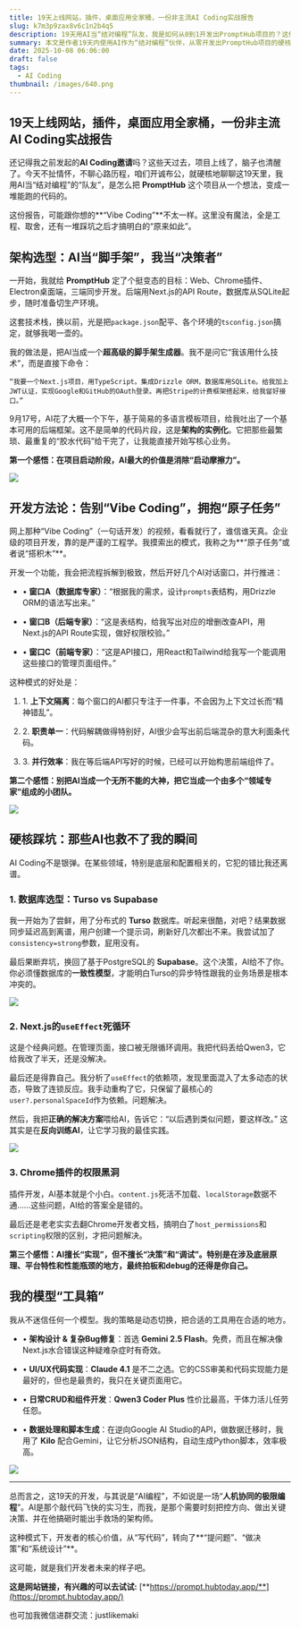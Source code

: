 ```yaml
---
title: 19天上线网站，插件，桌面应用全家桶，一份非主流AI Coding实战报告
slug: k7m3p9zax8v6c1n2b4q5
description: 19天用AI当“结对编程”队友，我是如何从0到1开发出PromptHub项目的？这份硬核实战报告，分享了从架构选型、独创的“原子任务”开发法，到AI也无能为力的数据库与调试踩坑瞬间。探索真实的人机协同开发新模式，看开发者如何从“写代码”转向“做决策”。
summary: 本文是作者19天内使用AI作为“结对编程”伙伴，从零开发出PromptHub项目的硬核复盘。报告摒弃了“一句话开发”的幻想，提出将AI当“高级脚手架”进行架构选型以消除启动摩擦力，并采用“原子任务”开发法，将AI拆分为不同领域专家并行推进。同时，文章也坦诚记录了在数据库选型、复杂Bug调试、Chrome插件开发中AI的局限性，强调了开发者在决策与底层原理上的核心价值，最终总结出人机协同的未来是开发者转向系统设计与决策。
date: 2025-10-08 06:06:00
draft: false
tags:
  - AI Coding
thumbnail: /images/640.png
---
```

## 19天上线网站，插件，桌面应用全家桶，一份非主流AI Coding实战报告

还记得我之前发起的**AI Coding邀请**吗？这些天过去，项目上线了，脑子也清醒了。今天不扯情怀，不聊心路历程，咱们开诚布公，就硬核地聊聊这19天里，我用AI当“结对编程”的“队友”，是怎么把 **PromptHub** 这个项目从一个想法，变成一堆能跑的代码的。

这份报告，可能跟你想的\*\*“Vibe Coding”\*\*不太一样。这里没有魔法，全是工程、取舍，还有一堆踩坑之后才搞明白的“原来如此”。

## **架构选型：AI当“脚手架”，我当“决策者”**

一开始，我就给 **PromptHub** 定了个挺变态的目标：Web、Chrome插件、Electron桌面端，三端同步开发。后端用Next.js的API Route，数据库从SQLite起步，随时准备切生产环境。

这套技术栈，换以前，光是把`package.json`配平、各个环境的`tsconfig.json`搞定，就够我喝一壶的。

我的做法是，把AI当成一个**超高级的脚手架生成器**。我不是问它“我该用什么技术”，而是直接下命令：

`“我要一个Next.js项目，用TypeScript。集成Drizzle ORM，数据库用SQLite。给我加上JWT认证，实现Google和GitHub的OAuth登录。再把Stripe的计费框架搭起来，给我留好接口。”`

9月17号，AI花了大概一个下午，基于简易的多语言模板项目，给我吐出了一个基本可用的后端框架。这不是简单的代码片段，这是**架构的实例化**。它把那些最繁琐、最重复的“胶水代码”给干完了，让我能直接开始写核心业务。

**第一个感悟：在项目启动阶段，AI最大的价值是消除“启动摩擦力”。**

![](/images/111.webp)

## **开发方法论：告别“Vibe Coding”，拥抱“原子任务”**

网上那种“Vibe Coding”（一句话开发）的视频，看看就行了，谁信谁天真。企业级的项目开发，靠的是严谨的工程学。我摸索出的模式，我称之为\*\*“原子任务”或者说“搭积木”\*\*。

开发一个功能，我会把流程拆解到极致，然后开好几个AI对话窗口，并行推进：

*   • **窗口A（数据库专家）**：“根据我的需求，设计`prompts`表结构，用Drizzle ORM的语法写出来。”
    
*   • **窗口B（后端专家）**：“这是表结构，给我写出对应的增删改查API，用Next.js的API Route实现，做好权限校验。”
    
*   • **窗口C（前端专家）**：“这是API接口，用React和Tailwind给我写一个能调用这些接口的管理页面组件。”
    

这种模式的好处是：

1.  1. **上下文隔离**：每个窗口的AI都只专注于一件事，不会因为上下文过长而“精神错乱”。
    
2.  2. **职责单一**：代码解耦做得特别好，AI很少会写出前后端混杂的意大利面条代码。
    
3.  3. **并行效率**：我在等后端API写好的时候，已经可以开始构思前端组件了。
    

**第二个感悟：别把AI当成一个无所不能的大神，把它当成一个由多个“领域专家”组成的小团队。**

![](/images/222.webp)

## **硬核踩坑：那些AI也救不了我的瞬间**

AI Coding不是银弹。在某些领域，特别是底层和配置相关的，它犯的错比我还离谱。

### **1\. 数据库选型：Turso vs Supabase**

我一开始为了尝鲜，用了分布式的 **Turso** 数据库。听起来很酷，对吧？结果数据同步延迟高到离谱，用户创建一个提示词，刷新好几次都出不来。我尝试加了`consistency=strong`参数，屁用没有。

最后果断弃坑，换回了基于PostgreSQL的 **Supabase**。这个决策，AI给不了你。你必须懂数据库的**一致性模型**，才能明白Turso的异步特性跟我的业务场景是根本冲突的。

![](/images/333.webp)

### **2\. Next.js的**`useEffect`**死循环**

这是个经典问题。在管理页面，接口被无限循环调用。我把代码丢给Qwen3，它给我改了半天，还是没解决。

最后还是得靠自己。我分析了`useEffect`的依赖项，发现里面混入了太多动态的状态，导致了连锁反应。我手动重构了它，只保留了最核心的`user?.personalSpaceId`作为依赖。问题解决。

然后，我把**正确的解决方案**喂给AI，告诉它：“以后遇到类似问题，要这样改。” 这其实是在**反向训练AI**，让它学习我的最佳实践。

![](/images/444.webp)

### **3\. Chrome插件的权限黑洞**

插件开发，AI基本就是个小白。`content.js`死活不加载、`localStorage`数据不通……这些问题，AI给的答案全是错的。

最后还是老老实实去翻Chrome开发者文档，搞明白了`host_permissions`和`scripting`权限的区别，才把问题解决。

**第三个感悟：AI擅长“实现”，但不擅长“决策”和“调试”。特别是在涉及底层原理、平台特性和性能瓶颈的地方，最终拍板和debug的还得是你自己。**

## **我的模型“工具箱”**

我从不迷信任何一个模型。我的策略是动态切换，把合适的工具用在合适的地方。

*   • **架构设计 & 复杂Bug修复**：首选 **Gemini 2.5 Flash**。免费，而且在解决像Next.js水合错误这种疑难杂症时有奇效。
    
*   • **UI/UX代码实现**：**Claude 4.1** 是不二之选。它的CSS审美和代码实现能力是最好的，但也是最贵的，我只在关键页面用它。
    
*   • **日常CRUD和组件开发**：**Qwen3 Coder Plus** 性价比最高，干体力活儿任劳任怨。
    
*   • **数据处理和脚本生成**：在逆向Google AI Studio的API，做数据迁移时，我用了 **Kilo** 配合Gemini，让它分析JSON结构，自动生成Python脚本，效率极高。
    

![](/images/555.webp)

* * *

总而言之，这19天的开发，与其说是“AI编程”，不如说是一场“**人机协同的极限编程**”。AI是那个敲代码飞快的实习生，而我，是那个需要时刻把控方向、做出关键决策、并在他搞砸时能出手救场的架构师。

这种模式下，开发者的核心价值，从“写代码”，转向了\*\*“提问题”、“做决策”和“系统设计”\*\*。

这可能，就是我们开发者未来的样子吧。

**这是网站链接，有兴趣的可以去试试:** [**https://prompt.hubtoday.app/**](https://prompt.hubtoday.app/)

也可加我微信进群交流：justlikemaki
